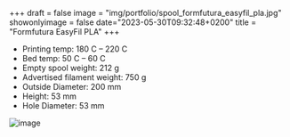 +++
draft = false
image = "img/portfolio/spool_formfutura_easyfil_pla.jpg"
showonlyimage = false
date="2023-05-30T09:32:48+0200"
title = "Formfutura EasyFil PLA"
+++

* Printing temp: 180 C – 220 C
* Bed temp: 50 C – 60 C
* Empty spool weight: 212 g
* Advertised filament weight: 750 g
* Outside Diameter: 200 mm
* Height: 53 mm
* Hole Diameter: 53 mm
<!--more-->

![image](/img/portfolio/spool_formfutura_easyfil_pla.jpg)

